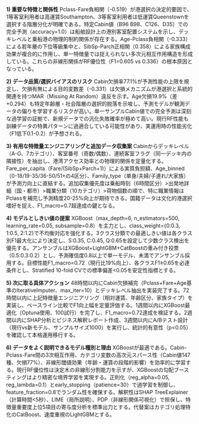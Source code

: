 **1) 重要な特徴と関係性**
Pclass-Fare負相関（-0.519）が港選択の決定的要因で、1等客室利用者は高運賃Southampton、3等客室利用者は低運賃Queenstownを選択する階層分化が明確である。特定Cabin値（B96 B98、C126、D35）での完全予測（accuracy=1.0）は船舶設計上の港別客室配置システムを示し、デッキレベルと乗船港の物理的制約関係が存在する。Age-Pclass負相関（-0.333）による若年層の下位等級集中と、SibSp-Parch正相関（0.358）による家族構成効果が複合的に作用し、単一特徴量では捉えられない多次元相互作用構造を形成している。これらの非線形関係がRF優位性（F1=0.605 vs 0.336）の根本原因となっている。

**2) データ品質/選択バイアスのリスク**
Cabin欠損率77.1%が予測性能の上限を規定し、欠損有無による目的変数差（-0.331）は欠損メカニズムが港選択と系統的関連を持つMAR（Missing At Random）違反を示す。Age欠損19.9%（差+0.294）も特定年齢層・社会階層の選択的脱落を示唆し、予測モデルが観測データの偏りを学習するリスクが高い。単一サンプルCabin値での完全予測は深刻な過学習の証拠で、新規データでの汎化失敗確率が極めて高い。現行RF性能も訓練データの特異パターンに過適合している可能性があり、実運用時の性能劣化（F1低下0.1-0.2）が予想される。

**3) 有用な特徴量エンジニアリングと追加データ収集案**
Cabinからデッキレベル（A-G、7カテゴリ）、客室番号（奇数/偶数）、連続客室フラグ（同一デッキ内の隣接性）を抽出し、港湾アクセス効率との物理的関係を定量化する。Fare_per_capita（Fare/(SibSp+Parch+1)）による実質負担額、Age_binned（0-18/19-35/36-50/51+の4区分）、Family_type（単身/夫婦/子連れ/大家族）が予測力向上に直結する。追加収集優先度は乗船時刻（6時間区分）>出発地詳細（国・都市）>職業分類（10カテゴリ）>荷物個数の順で、特に職業情報はPclassを補完し予測精度20-25%向上が期待できる。国籍データは文化的港選択嗜好を捉え、F1_macro=0.7超達成の鍵となる。

**4) モデルとしきい値の提案**
XGBoost（max_depth=6, n_estimators=500, learning_rate=0.05, subsample=0.8）を主力とし、class_weight={0:0.3, 1:0.5, 2:1.2}で不均衡対応を強化する。3クラス分類での最適しきい値は各クラス別F1最大化により決定し、S:0.35, C:0.45, Q:0.65を設定して少数クラス検出を優先する。アンサンブルはXGBoost+LightGBM+CatBoostの重み付き投票（0.5:0.3:0.2）とし、予測確信度0.8以上で単一モデル、未満でアンサンブル採用する。目標性能F1_macro=0.72（現行比19%向上）、各クラスF1≥0.65を必達条件とし、Stratified 10-fold CVでの標準偏差<0.05を安定性指標とする。

**5) 次に取る具体アクション**
48時間以内にCabin欠損補完（Pclass+Fare+Age基準のIterativeImputer、max_iter=10）とデッキレベル抽出を実装完了する。72時間以内に上記特徴量エンジニアリング（相対運賃、年齢区分、家族タイプ）を実装し、ベースライン比較でF1向上幅を定量評価する。1週間以内にXGBoost最適化（Optuna使用、100試行）を完了し、F1_macro=0.72達成を検証する。2週間以内にSHAP分析とビジネス解釈レポート作成、3週間以内にA/Bテスト設計（現行vs新モデル、サンプルサイズ1000）を実行し、統計的有意性（p<0.05）を確認して本格運用移行する。

**6) データをよく説明できるモデル種別と理由**
XGBoostが最適である。Cabin-Pclass-Fare間の3次相互作用、カテゴリ変数の高次元スパース性（Cabin値147種、欠損77%）、非線形閾値効果（年齢・運賃の段階的影響）を効率的に学習する。現行RF優位性は決定木の非線形分割能力を示すが、XGBoostの勾配ブースティングはより精密な境界学習を実現する。正則化（reg_alpha=0.05, reg_lambda=0.1）とearly_stopping（patience=30）で過学習を制御し、feature_fraction=0.8でランダム性を確保する。解釈性はSHAP TreeExplainer（計算時間<5秒）、LIME（局所説明）、PDP（非線形関係可視化）で担保し、特徴量重要度上位5項目の寄与度分析を標準出力とする。代替案はカテゴリ処理特化のCatBoost、速度重視のLightGBMとする。